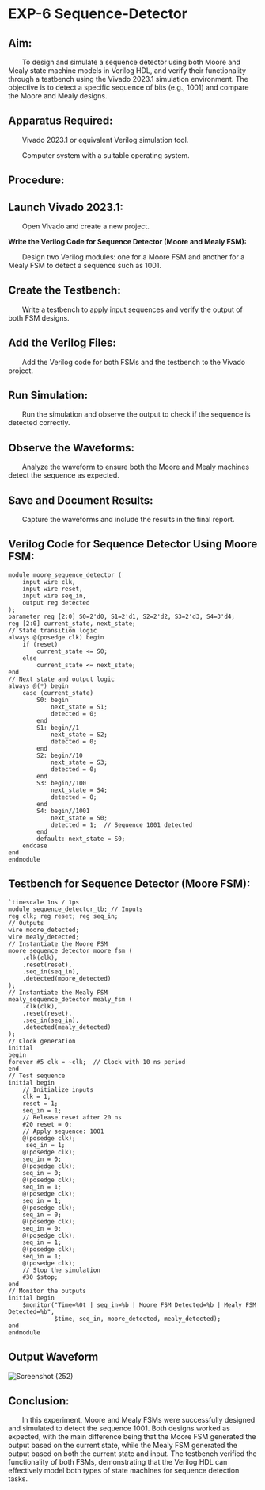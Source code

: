 # EXP-6 Sequence-Detector

## Aim:

&emsp;&emsp;To design and simulate a sequence detector using both Moore and Mealy state machine models in Verilog HDL, and verify their functionality through a testbench using the Vivado 2023.1 simulation environment. The objective is to detect a specific sequence of bits (e.g., 1001) and compare the Moore and Mealy designs.<br>

## Apparatus Required:

&emsp;&emsp;Vivado 2023.1 or equivalent Verilog simulation tool.<br>

&emsp;&emsp;Computer system with a suitable operating system.<br>

## Procedure:

## Launch Vivado 2023.1:

&emsp;&emsp;Open Vivado and create a new project.<br>

**Write the Verilog Code for Sequence Detector (Moore and Mealy FSM):**

&emsp;&emsp;Design two Verilog modules: one for a Moore FSM and another for a Mealy FSM to detect a sequence such as 1001.<br>

## Create the Testbench:

&emsp;&emsp;Write a testbench to apply input sequences and verify the output of both FSM designs.<br>

## Add the Verilog Files:

&emsp;&emsp;Add the Verilog code for both FSMs and the testbench to the Vivado project.<br>

## Run Simulation:

&emsp;&emsp;Run the simulation and observe the output to check if the sequence is detected correctly.<br>

## Observe the Waveforms:

&emsp;&emsp;Analyze the waveform to ensure both the Moore and Mealy machines detect the sequence as expected.<br>

## Save and Document Results:

&emsp;&emsp;Capture the waveforms and include the results in the final report.<br>

## Verilog Code for Sequence Detector Using Moore FSM:

```
module moore_sequence_detector ( 
    input wire clk, 
    input wire reset, 
    input wire seq_in, 
    output reg detected 
);
parameter reg [2:0] S0=2'd0, S1=2'd1, S2=2'd2, S3=2'd3, S4=3'd4;
reg [2:0] current_state, next_state;
// State transition logic
always @(posedge clk) begin
    if (reset)
        current_state <= S0;
    else
        current_state <= next_state;
end
// Next state and output logic
always @(*) begin
    case (current_state)
        S0: begin
            next_state = S1;
            detected = 0;
        end
        S1: begin//1
            next_state = S2;
            detected = 0;
        end
        S2: begin//10
            next_state = S3;
            detected = 0;
        end
        S3: begin//100
            next_state = S4;
            detected = 0;
        end
        S4: begin//1001
            next_state = S0;
            detected = 1;  // Sequence 1001 detected
        end
        default: next_state = S0;
    endcase
end
endmodule
```

## Testbench for Sequence Detector (Moore FSM):

```
`timescale 1ns / 1ps
module sequence_detector_tb; // Inputs 
reg clk; reg reset; reg seq_in;
// Outputs
wire moore_detected;
wire mealy_detected;
// Instantiate the Moore FSM
moore_sequence_detector moore_fsm (
    .clk(clk),
    .reset(reset),
    .seq_in(seq_in),
    .detected(moore_detected)
);
// Instantiate the Mealy FSM
mealy_sequence_detector mealy_fsm (
    .clk(clk),
    .reset(reset),
    .seq_in(seq_in),
    .detected(mealy_detected)
);
// Clock generation
initial
begin
forever #5 clk = ~clk;  // Clock with 10 ns period
end
// Test sequence
initial begin
    // Initialize inputs
    clk = 1;
    reset = 1;
    seq_in = 1;
    // Release reset after 20 ns
    #20 reset = 0;
    // Apply sequence: 1001
    @(posedge clk);
     seq_in = 1;
    @(posedge clk);
    seq_in = 0;
    @(posedge clk);
    seq_in = 0;
    @(posedge clk);
    seq_in = 1;
    @(posedge clk);
    seq_in = 1;
    @(posedge clk);
    seq_in = 0;
    @(posedge clk);
    seq_in = 0;
    @(posedge clk);
    seq_in = 1;
    @(posedge clk);
    seq_in = 1;
    @(posedge clk);
    // Stop the simulation
    #30 $stop;
end
// Monitor the outputs
initial begin
    $monitor("Time=%0t | seq_in=%b | Moore FSM Detected=%b | Mealy FSM Detected=%b",
             $time, seq_in, moore_detected, mealy_detected);
end
endmodule
```

## Output Waveform

![Screenshot (252)](https://github.com/user-attachments/assets/8499d6df-3d70-49bf-b045-a3430bfc0a2e)

## Conclusion:

&emsp;&emsp;In this experiment, Moore and Mealy FSMs were successfully designed and simulated to detect the sequence 1001. Both designs worked as expected, with the main difference being that the Moore FSM generated the output based on the current state, while the Mealy FSM generated the output based on both the current state and input. The testbench verified the functionality of both FSMs, demonstrating that the Verilog HDL can effectively model both types of state machines for sequence detection tasks.
